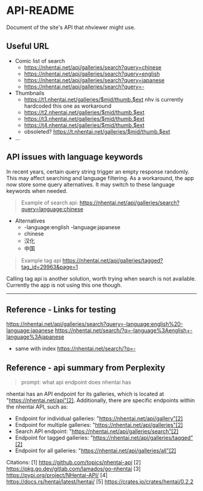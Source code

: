 # API-README

Document of the site's API that nhviewer might use.

## Useful URL

- Comic list of search
  - https://nhentai.net/api/galleries/search?query=chinese
  - https://nhentai.net/api/galleries/search?query=english
  - https://nhentai.net/api/galleries/search?query=japanese
  - https://nhentai.net/api/galleries/search?query=-
- Thumbnails
  - https://t1.nhentai.net/galleries/$mid/thumb.$ext nhv is currently hardcoded this one as workaround
  - https://t2.nhentai.net/galleries/$mid/thumb.$ext
  - https://t3.nhentai.net/galleries/$mid/thumb.$ext
  - https://t4.nhentai.net/galleries/$mid/thumb.$ext
  - obsoleted? https://t.nhentai.net/galleries/$mid/thumb.$ext
- ...

## API issues with language keywords

In recent years, certain query string trigger an empty response randomly. This may affect searching and language filtering. As a workaround, the app now store some query alternatives. It may switch to these language keywords when needed.

> Example of search api: https://nhentai.net/api/galleries/search?query=language:chinese

- Alternatives
  - -language:english -language:japanese
  - chinese
  - 汉化
  - 中国

> Example tag api https://nhentai.net/api/galleries/tagged?tag_id=29963&page=1

Calling tag api is another solution, worth trying when search is not available. Currently the app is not using this one though.

---

## Reference - Links for testing

https://nhentai.net/api/galleries/search?query=-language:english%20-language:japanese
https://nhentai.net/search/?q=-language%3Aenglish+-language%3Ajapanese

- same with index
https://nhentai.net/search/?q=-

## Reference - api summary from Perplexity

> prompt: what api endpoint does nhentai has

nhentai has an API endpoint for its galleries, which is located at "https://nhentai.net/api"[2]. Additionally, there are specific endpoints within the nhentai API, such as:
- Endpoint for individual galleries: "https://nhentai.net/api/gallery"[2]
- Endpoint for multiple galleries: "https://nhentai.net/api/galleries"[2]
- Search API endpoint: "https://nhentai.net/api/galleries/search"[2]
- Endpoint for tagged galleries: "https://nhentai.net/api/galleries/tagged"[2]
- Endpoint for all galleries: "https://nhentai.net/api/galleries/all"[2]

Citations:
[1] https://github.com/topics/nhentai-api
[2] https://pkg.go.dev/gitlab.com/lamados/go-nhentai
[3] https://pypi.org/project/NHentai-API/
[4] https://docs.rs/hentai/latest/hentai/
[5] https://crates.io/crates/hentai/0.2.2